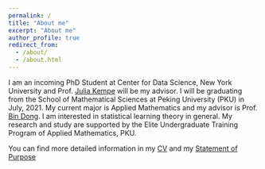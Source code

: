 ```yaml
---
permalink: /
title: "About me"
excerpt: "About me"
author_profile: true
redirect_from: 
  - /about/
  - /about.html
---
```


I am an incoming PhD Student at Center for Data Science, New York University and Prof. [Julia Kempe](https://cims.nyu.edu/~kempe/) will be my advisor. I will be graduating from the School of Mathematical Sciences at Peking University (PKU) in July, 2021. My current major is Applied Mathematics and my advisor is Prof. [Bin Dong](http://bicmr.pku.edu.cn/~dongbin/). I am interested in statistical learning theory in general. 
My research and study are supported by the Elite Undergraduate Training Program of Applied Mathematics, PKU.

You can find more detailed information in my [CV](https://fengyzpku.github.io/files/CV_YunzhenFeng.pdf) and my [Statement of Purpose](https://fengyzpku.github.io/files/SOP_YunzhenFeng.pdf)


&emsp;
&emsp;
&emsp;

<script type='text/javascript' id='clustrmaps' src='//cdn.clustrmaps.com/map_v2.js?cl=ffffff&w=200&t=n&d=ljSTN630w9MIa0UY9dc-c-FXWX6lXBt6-DYZvAoNIPo'></script>
